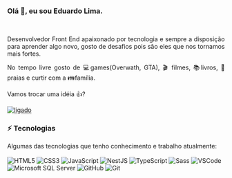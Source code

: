 ### Olá 👋, eu sou Eduardo Lima.
<br> 
<p align="justify">Desenvolvedor Front End apaixonado por tecnologia e sempre a disposição para
aprender algo novo, gosto de desafios pois são eles que nos tornamos mais fortes. </p>

<p align="justify"> No tempo livre gosto de 💻games(Overwath, GTA), 🎬 filmes, 📚livros, 🌅praias e curtir com a 👪família.
<br>
  
Vamos trocar uma idéia 👍?
  
[<img src="https://res.cloudinary.com/practicaldev/image/fetch/s--chf73s-H--/c_limit%2Cf_auto%2Cfl_progressive%2Cq_auto%2Cw_880/https://img.shields.io/badge/Linked_In-0077B5%3Fstyle%3Dfor-the-badge%26logo%3DLinkedIn%26logoColor%3Dwhite" alt="ligado" loading="lazy">](https://www.linkedin.com/in/eduardo-sousa-lima-04693617a/)
</p>

### ⚡ Tecnologias

<p>
  Algumas das tecnologias que tenho conhecimento e trabalho atualmente:
  </br>
  </br>
  <img src="https://camo.githubusercontent.com/0c3a16a22ae058cfe38a06dc9ea16404cf006409262f547c9ccfa3ec8b30f71e/68747470733a2f2f696d672e736869656c64732e696f2f62616467652f2d48544d4c352d4533344632363f7374796c653d666c61742d737175617265266c6f676f3d68746d6c35266c6f676f436f6c6f723d7768697465" alt="HTML5" data-canonical-src="https://img.shields.io/badge/-HTML5-E34F26?style=flat-square&amp;logo=html5&amp;logoColor=white" style="max-width:100%;">
  
  <img src="https://camo.githubusercontent.com/2435c2a64789b8a71c701a1a593b4a6e6869789bfb0626e515dc2a6b6dffa6c5/68747470733a2f2f696d672e736869656c64732e696f2f62616467652f2d435353332d3135373242363f7374796c653d666c61742d737175617265266c6f676f3d63737333" alt="CSS3" data-canonical-src="https://img.shields.io/badge/-CSS3-1572B6?style=flat-square&amp;logo=css3" style="max-width:100%;">
  
  <img src="https://camo.githubusercontent.com/cf1a0ef083a2372d7f66b4691d5d25bfd8c098f42871e8da90edb1f32ed187c4/68747470733a2f2f696d672e736869656c64732e696f2f62616467652f2d4a6176615363726970742d626c61636b3f7374796c653d666c61742d737175617265266c6f676f3d6a617661736372697074" alt="JavaScript" data-canonical-src="https://img.shields.io/badge/-JavaScript-black?style=flat-square&amp;logo=javascript" style="max-width:100%;">
  
  <img src="https://camo.githubusercontent.com/d99920b12259abef728fbacb95d88fe8e504f91f8b8ddfc66724f6c617ee3d8d/68747470733a2f2f696d672e736869656c64732e696f2f62616467652f2d4e6573744a532d4530323334453f7374796c653d666c61742d737175617265266c6f676f3d6e6573746a73266c6f676f436f6c6f723d7768697465" alt="NestJS" data-canonical-src="https://img.shields.io/badge/-NestJS-E0234E?style=flat-square&amp;logo=nestjs&amp;logoColor=white" style="max-width:100%;">
  
  <img src="https://camo.githubusercontent.com/8b76dad952a5f01b227f0fc83168009e115d7a0c5f9eca6ea918d6ae4e71b8ff/68747470733a2f2f696d672e736869656c64732e696f2f62616467652f2d547970655363726970742d3030374143433f7374796c653d666c61742d737175617265266c6f676f3d74797065736372697074" alt="TypeScript" data-canonical-src="https://img.shields.io/badge/-TypeScript-007ACC?style=flat-square&amp;logo=typescript" style="max-width:100%;">
  
  <img src="https://camo.githubusercontent.com/fabe0b9fc0956fc4327fb91945629b49e89722774141d1be082a23f4770e2513/68747470733a2f2f696d672e736869656c64732e696f2f62616467652f2d536173732d4343363639393f7374796c653d666c61742d737175617265266c6f676f3d73617373266c6f676f436f6c6f723d7768697465" alt="Sass" data-canonical-src="https://img.shields.io/badge/-Sass-CC6699?style=flat-square&amp;logo=sass&amp;logoColor=white" style="max-width:100%;">
  
  <img src="https://camo.githubusercontent.com/639d2f4c43a01e8f0382589b9e2dae1d20161b6ec0bc9a40dcd99917f1b2286d/68747470733a2f2f696d672e736869656c64732e696f2f62616467652f2d5653436f64652d3030374143433f7374796c653d666c61742d737175617265266c6f676f3d76697375616c2d73747564696f2d636f6465266c6f676f436f6c6f723d7768697465" alt="VSCode" data-canonical-src="https://img.shields.io/badge/-VSCode-007ACC?style=flat-square&amp;logo=visual-studio-code&amp;logoColor=white" style="max-width:100%;">
  
  <img src="https://camo.githubusercontent.com/e2d7cd23da0444893705e2927f3d5de4c3cb03b93fe119c637c16ab485cd378d/68747470733a2f2f696d672e736869656c64732e696f2f62616467652f2d53514c2532305365727665722d4343323932373f7374796c653d666c61742d737175617265266c6f676f3d6d6963726f736f66742d73716c2d736572766572266c6f676f436f6c6f723d7768697465" alt="Microsoft SQL Server" data-canonical-src="https://img.shields.io/badge/-SQL%20Server-CC2927?style=flat-square&amp;logo=microsoft-sql-server&amp;logoColor=white" style="max-width:100%;">
  
  <img src="https://camo.githubusercontent.com/85dc47a56a4e73ae7b6e64b3b4416785497e74219ae179ae8faaaca10d5a78d9/68747470733a2f2f696d672e736869656c64732e696f2f62616467652f2d4769744875622d3138313731373f7374796c653d666c61742d737175617265266c6f676f3d676974687562" alt="GitHub" data-canonical-src="https://img.shields.io/badge/-GitHub-181717?style=flat-square&amp;logo=github" style="max-width:100%;">
  
  <img src="https://camo.githubusercontent.com/edd3031a0956c904634f9a394267a6ba61e9a0bb95c9512a1fbc0725b4014d03/68747470733a2f2f696d672e736869656c64732e696f2f62616467652f2d4769742d626c61636b3f7374796c653d666c61742d737175617265266c6f676f3d676974" alt="Git" data-canonical-src="https://img.shields.io/badge/-Git-black?style=flat-square&amp;logo=git" style="max-width:100%;">
  
  
  

  
  
</p>
